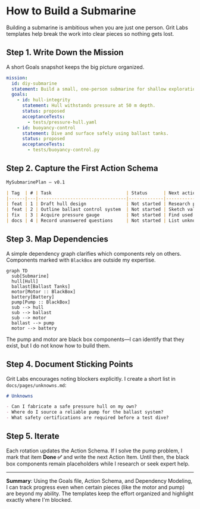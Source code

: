 # How to Build a Submarine

Building a submarine is ambitious when you are just one person. Grit Labs templates help break the work into clear pieces so nothing gets lost.

## Step 1. Write Down the Mission

A short Goals snapshot keeps the big picture organized.

```yaml
mission:
  id: diy-submarine
  statement: Build a small, one-person submarine for shallow exploration.
  goals:
    - id: hull-integrity
      statement: Hull withstands pressure at 50 m depth.
      status: proposed
      acceptanceTests:
        - tests/pressure-hull.yaml
    - id: buoyancy-control
      statement: Dive and surface safely using ballast tanks.
      status: proposed
      acceptanceTests:
        - tests/buoyancy-control.py
```

## Step 2. Capture the First Action Schema

```markdown
MySubmarinePlan — v0.1

| Tag  | # | Task                            | Status      | Next action / note            | Test-cases / validation checks |
|------|---|---------------------------------|-------------|------------------------------|--------------------------------|
| feat | 1 | Draft hull design               | Not started | Research pressure formulas   | docs/hull-sketch.png           |
| feat | 2 | Outline ballast control system  | Not started | Sketch valves and pumps      | tests/buoyancy-control.py      |
| fix  | 3 | Acquire pressure gauge          | Not started | Find used equipment source   | tests/pressure-gauge.yaml      |
| docs | 4 | Record unanswered questions     | Not started | List unknowns                | docs/pages/unknowns.md               |
```

## Step 3. Map Dependencies

A simple dependency graph clarifies which components rely on others. Components marked with `BlackBox` are outside my expertise.

```mermaid
graph TD
  sub[Submarine]
  hull[Hull]
  ballast[Ballast Tanks]
  motor[Motor :: BlackBox]
  battery[Battery]
  pump[Pump :: BlackBox]
  sub --> hull
  sub --> ballast
  sub --> motor
  ballast --> pump
  motor --> battery
```

The pump and motor are black box components—I can identify that they exist, but I do not know how to build them.

## Step 4. Document Sticking Points

Grit Labs encourages noting blockers explicitly. I create a short list in `docs/pages/unknowns.md`:

```markdown
# Unknowns

- Can I fabricate a safe pressure hull on my own?
- Where do I source a reliable pump for the ballast system?
- What safety certifications are required before a test dive?
```

## Step 5. Iterate

Each rotation updates the Action Schema. If I solve the pump problem, I mark that item **Done ✅** and write the next Action Item. Until then, the black box components remain placeholders while I research or seek expert help.

---

**Summary**: Using the Goals file, Action Schema, and Dependency Modeling, I can track progress even when certain pieces (like the motor and pump) are beyond my ability. The templates keep the effort organized and highlight exactly where I'm blocked.
